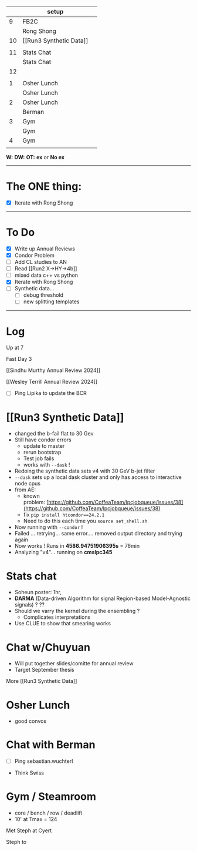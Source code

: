 
|     | setup                   |     |
| --- | ----------------------- | --- |
| 9   | FB2C                    |     |
|     | Rong Shong              |     |
| 10  | [[Run3 Synthetic Data]] |     |
|     |                         |     |
| 11  | Stats Chat              |     |
|     | Stats Chat              |     |
| 12  |                         |     |
|     |                         |     |
| 1   | Osher Lunch             |     |
|     | Osher Lunch             |     |
| 2   | Osher Lunch             |     |
|     | Berman                  |     |
| 3   | Gym                     |     |
|     | Gym                     |     |
| 4   | Gym                     |     |
|     |                         |     |

**W:**
**DW:**
**OT:**
**ex** or **No ex**

---
# The ONE thing: 
- [x]  Iterate with Rong Shong

---
# To Do

- [x]  Write up Annual Reviews
- [x] Condor Problem
- [ ] Add CL studies to AN
- [ ] Read [[Run2 X->HY->4b]]
- [ ] mixed data c++ vs python
- [x]  Iterate with Rong Shong
- [ ] Synthetic data... 
	- [ ] debug threshold 
	- [ ] new splitting templates

---

# Log

Up at 7

Fast Day 3

[[Sindhu Murthy Annual Review 2024]]

[[Wesley Terrill Annual Review 2024]]

- [ ] Ping Lipika to update the BCR

# [[Run3 Synthetic Data]]
- changed the b-fail flat to 30 Gev
- Still have condor errors
	- update to master
	- rerun bootstrap
	- Test job fails
	- works with `--dask` !
- Redoing the synthetic data sets v4 with 30 GeV b-jet filter
- `--dask` sets up a local dask cluster and only has access to interactive node cpus
-  from AE:  
	- known problem: [https://github.com/CoffeaTeam/lpcjobqueue/issues/38](https://github.com/CoffeaTeam/lpcjobqueue/issues/38)
	- fix `pip install htcondor==24.2.1`
	- Need to do this each time you `source set_shell.sh`
- Now running with `--condor` ! 
- Failed ... retrying... same error.... removed output directory and trying again
- Now works ! Runs in **4586.94751906395s** = 76min
- Analyzing "v4"... running on **cmslpc345**

# Stats chat
- Soheun poster: 1hr, 
- **DARMA** (Data-driven Algorithm for signal Region-based Model-Agnostic signals) ? ??
- Should we varry the kernel during the ensembling ?
	- Complicates interpretations
- Use CLUE to show that smearing works 

# Chat w/Chuyuan 
- Will put together slides/comitte for annual review
- Target September thesis

More [[Run3 Synthetic Data]]

# Osher Lunch
 - good convos

# Chat with Berman
 - [ ] Ping sebastian.wuchterl
 - Think Swiss

# Gym / Steamroom
- core / bench / row / deadlift
- 10' at Tmax = 124

Met Steph at Cyert

Steph to 